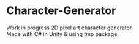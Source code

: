 # Character-Generator
Work in progress 2D pixel art character generator.  
Made with C# in Unity & using tmp package.
